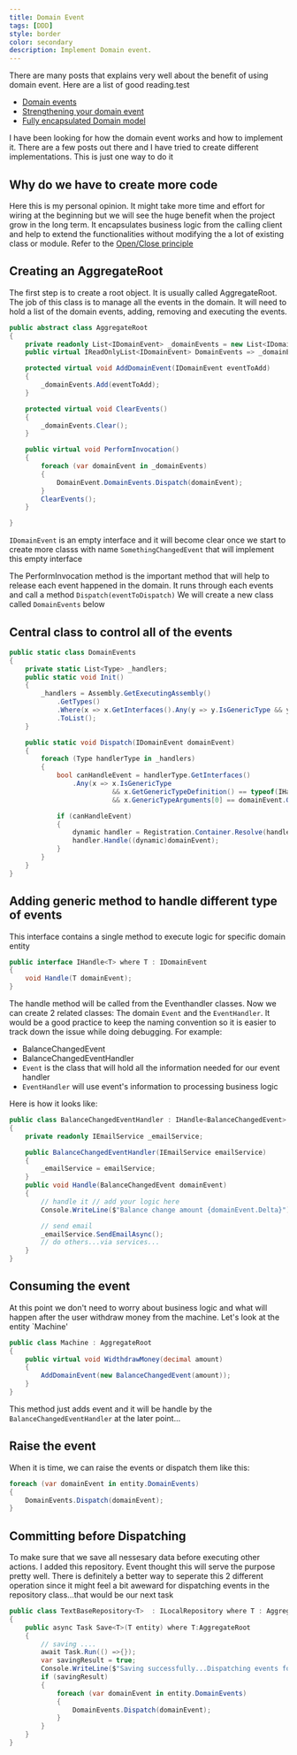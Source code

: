```yaml
---
title: Domain Event
tags: [DDD]
style: border
color: secondary
description: Implement Domain event.
---
```


There are many posts that explains very well about the benefit of using domain event. Here are a list of good reading.test

* [Domain events](https://docs.microsoft.com/en-us/dotnet/standard/microservices-architecture/microservice-ddd-cqrs-patterns/domain-events-design-implementation)
* [Strengthening your domain event](https://lostechies.com/jimmybogard/2010/04/08/strengthening-your-domain-domain-events)
* [Fully encapsulated Domain model](http://udidahan.com/2008/02/29/how-to-create-fully-encapsulated-domain-models/)

I have been looking for how the domain event works and how to implement it. There are a few posts out there and I have tried to create different implementations. This is just one way to do it

## Why do we have to create more code

Here this is my personal opinion. It might take more time and effort for wiring at the beginning but we will see the huge benefit when the project grow in the long term. It encapsulates business logic from the calling client and help to extend the functionalities without modifying the a lot of existing class or module. Refer to the [Open/Close principle](https://en.wikipedia.org/wiki/Open%E2%80%93closed_principle)

## Creating an AggregateRoot

The first step is to create a root object. It is usually called AggregateRoot. The job of this class is to manage all the events in the domain. It will need to hold a list of the domain events, adding, removing and executing the events.

```csharp
public abstract class AggregateRoot
{
    private readonly List<IDomainEvent> _domainEvents = new List<IDomainEvent>();
    public virtual IReadOnlyList<IDomainEvent> DomainEvents => _domainEvents;

    protected virtual void AddDomainEvent(IDomainEvent eventToAdd)
    {
        _domainEvents.Add(eventToAdd);
    }

    protected virtual void ClearEvents()
    {
        _domainEvents.Clear();
    }

    public virtual void PerformInvocation()
    {
        foreach (var domainEvent in _domainEvents)
        {
            DomainEvent.DomainEvents.Dispatch(domainEvent);
        }
        ClearEvents();
    }

}
```

`IDomainEvent` is an empty interface and it will become clear once we start to create more classs with name `SomethingChangedEvent` that will implement this empty interface

The PerformInvocation method is the important method that will help to release each event happened in the domain. It runs through each events and call a method `Dispatch(eventToDispatch)` We will create a new class called `DomainEvents` below

## Central class to control all of the events

```csharp
public static class DomainEvents
{
    private static List<Type> _handlers;
    public static void Init()
    {
        _handlers = Assembly.GetExecutingAssembly()
            .GetTypes()
            .Where(x => x.GetInterfaces().Any(y => y.IsGenericType && y.GetGenericTypeDefinition() == typeof(IHandle<>)))
            .ToList();
    }

    public static void Dispatch(IDomainEvent domainEvent)
    {
        foreach (Type handlerType in _handlers)
        {
            bool canHandleEvent = handlerType.GetInterfaces()
                .Any(x => x.IsGenericType
                          && x.GetGenericTypeDefinition() == typeof(IHandle<>)
                          && x.GenericTypeArguments[0] == domainEvent.GetType());

            if (canHandleEvent)
            {
                dynamic handler = Registration.Container.Resolve(handlerType);
                handler.Handle((dynamic)domainEvent);
            }
        }
    }
}
```

## Adding generic method to handle different type of events

This interface contains a single method to execute logic for specific domain entity

```csharp
public interface IHandle<T> where T : IDomainEvent
{
    void Handle(T domainEvent);
}
```

The handle method will be called from the Eventhandler classes. Now we can create 2 related classes: The domain `Event` and the `EventHandler`. It would be a good practice to keep the naming convention so it is easier to track down the issue while doing debugging. For example:

* BalanceChangedEvent
* BalanceChangedEventHandler
* `Event` is the class that will hold all the information needed for our event handler
* `EventHandler` will use event's information to processing business logic

Here is how it looks like:

```csharp
public class BalanceChangedEventHandler : IHandle<BalanceChangedEvent>
{
    private readonly IEmailService _emailService;

    public BalanceChangedEventHandler(IEmailService emailService)
    {
        _emailService = emailService;
    }
    public void Handle(BalanceChangedEvent domainEvent)
    {
        // handle it // add your logic here
        Console.WriteLine($"Balance change amount {domainEvent.Delta}");

        // send email
        _emailService.SendEmailAsync();
        // do others...via services...
    }
}
```

## Consuming the event

At this point we don't need to worry about business logic and what will happen after the user withdraw money from the machine. Let's look at the entity `Machine'

```csharp
public class Machine : AggregateRoot
{
    public virtual void WidthdrawMoney(decimal amount)
    {
        AddDomainEvent(new BalanceChangedEvent(amount));
    }
}

```

This method just adds event and it will be handle by the `BalanceChangedEventHandler` at the later point...

## Raise the event

When it is time, we can raise the events or dispatch them like this:

```csharp
foreach (var domainEvent in entity.DomainEvents)
{
    DomainEvents.Dispatch(domainEvent);
}
```

## Committing before Dispatching

To make sure that we save all nessesary data before executing other actions. I added this repository. Event thought this will serve the purpose pretty well. There is definitely a better way to seperate this 2 different operation since it might feel a bit aweward for dispatching events in the repository class...that would be our next task

```csharp
public class TextBaseRepository<T>  : ILocalRepository where T : AggregateRoot
{
    public async Task Save<T>(T entity) where T:AggregateRoot
    {
        // saving ....
        await Task.Run(() =>{});
        var savingResult = true;
        Console.WriteLine($"Saving successfully...Dispatching events for {typeof(T).Name}");
        if (savingResult)
        {
            foreach (var domainEvent in entity.DomainEvents)
            {
                DomainEvents.Dispatch(domainEvent);
            }
        }
    }
}
```

